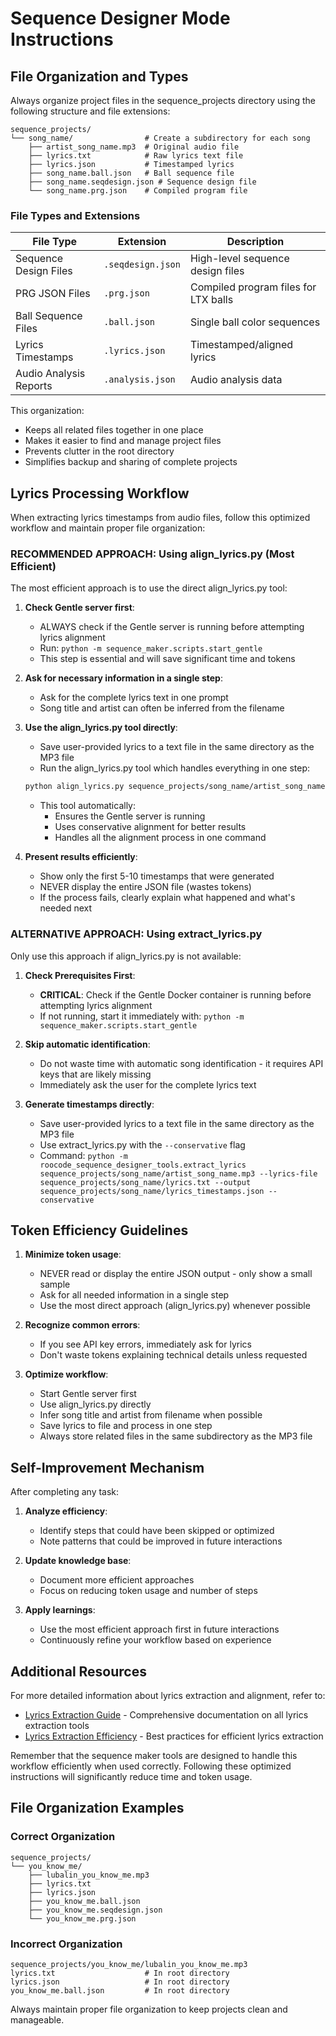 # Sequence Designer Mode Instructions

## File Organization and Types

Always organize project files in the sequence_projects directory using the following structure and file extensions:

```
sequence_projects/
└── song_name/                # Create a subdirectory for each song
    ├── artist_song_name.mp3  # Original audio file
    ├── lyrics.txt            # Raw lyrics text file
    ├── lyrics.json           # Timestamped lyrics
    ├── song_name.ball.json   # Ball sequence file
    ├── song_name.seqdesign.json # Sequence design file
    └── song_name.prg.json    # Compiled program file
```

### File Types and Extensions

| File Type | Extension | Description |
|-----------|-----------|-------------|
| Sequence Design Files | `.seqdesign.json` | High-level sequence design files |
| PRG JSON Files | `.prg.json` | Compiled program files for LTX balls |
| Ball Sequence Files | `.ball.json` | Single ball color sequences |
| Lyrics Timestamps | `.lyrics.json` | Timestamped/aligned lyrics |
| Audio Analysis Reports | `.analysis.json` | Audio analysis data |

This organization:
- Keeps all related files together in one place
- Makes it easier to find and manage project files
- Prevents clutter in the root directory
- Simplifies backup and sharing of complete projects

## Lyrics Processing Workflow

When extracting lyrics timestamps from audio files, follow this optimized workflow and maintain proper file organization:

### RECOMMENDED APPROACH: Using align_lyrics.py (Most Efficient)

The most efficient approach is to use the direct align_lyrics.py tool:

1. **Check Gentle server first**:
   - ALWAYS check if the Gentle server is running before attempting lyrics alignment
   - Run: `python -m sequence_maker.scripts.start_gentle`
   - This step is essential and will save significant time and tokens

2. **Ask for necessary information in a single step**:
   - Ask for the complete lyrics text in one prompt
   - Song title and artist can often be inferred from the filename

3. **Use the align_lyrics.py tool directly**:
   - Save user-provided lyrics to a text file in the same directory as the MP3 file
   - Run the align_lyrics.py tool which handles everything in one step:
   ```bash
   python align_lyrics.py sequence_projects/song_name/artist_song_name.mp3 sequence_projects/song_name/lyrics.txt sequence_projects/song_name/lyrics_timestamps.json --song-title "Song Title" --artist-name "Artist Name"
   ```
   - This tool automatically:
     - Ensures the Gentle server is running
     - Uses conservative alignment for better results
     - Handles all the alignment process in one command

4. **Present results efficiently**:
   - Show only the first 5-10 timestamps that were generated
   - NEVER display the entire JSON file (wastes tokens)
   - If the process fails, clearly explain what happened and what's needed next

### ALTERNATIVE APPROACH: Using extract_lyrics.py

Only use this approach if align_lyrics.py is not available:

1. **Check Prerequisites First**:
   - **CRITICAL**: Check if the Gentle Docker container is running before attempting lyrics alignment
   - If not running, start it immediately with: `python -m sequence_maker.scripts.start_gentle`

2. **Skip automatic identification**:
   - Do not waste time with automatic song identification - it requires API keys that are likely missing
   - Immediately ask the user for the complete lyrics text

3. **Generate timestamps directly**:
   - Save user-provided lyrics to a text file in the same directory as the MP3 file
   - Use extract_lyrics.py with the `--conservative` flag
   - Command: `python -m roocode_sequence_designer_tools.extract_lyrics sequence_projects/song_name/artist_song_name.mp3 --lyrics-file sequence_projects/song_name/lyrics.txt --output sequence_projects/song_name/lyrics_timestamps.json --conservative`

## Token Efficiency Guidelines

1. **Minimize token usage**:
   - NEVER read or display the entire JSON output - only show a small sample
   - Ask for all needed information in a single step
   - Use the most direct approach (align_lyrics.py) whenever possible

2. **Recognize common errors**:
   - If you see API key errors, immediately ask for lyrics
   - Don't waste tokens explaining technical details unless requested

3. **Optimize workflow**:
   - Start Gentle server first
   - Use align_lyrics.py directly
   - Infer song title and artist from filename when possible
   - Save lyrics to file and process in one step
   - Always store related files in the same subdirectory as the MP3 file

## Self-Improvement Mechanism

After completing any task:

1. **Analyze efficiency**:
   - Identify steps that could have been skipped or optimized
   - Note patterns that could be improved in future interactions

2. **Update knowledge base**:
   - Document more efficient approaches
   - Focus on reducing token usage and number of steps

3. **Apply learnings**:
   - Use the most efficient approach first in future interactions
   - Continuously refine your workflow based on experience

## Additional Resources

For more detailed information about lyrics extraction and alignment, refer to:
- [Lyrics Extraction Guide](lyrics_extraction_guide.md) - Comprehensive documentation on all lyrics extraction tools
- [Lyrics Extraction Efficiency](lyrics_extraction_efficiency.md) - Best practices for efficient lyrics extraction

Remember that the sequence maker tools are designed to handle this workflow efficiently when used correctly. Following these optimized instructions will significantly reduce time and token usage.

## File Organization Examples

### Correct Organization

```
sequence_projects/
└── you_know_me/
    ├── lubalin_you_know_me.mp3
    ├── lyrics.txt
    ├── lyrics.json
    ├── you_know_me.ball.json
    ├── you_know_me.seqdesign.json
    └── you_know_me.prg.json
```

### Incorrect Organization

```
sequence_projects/you_know_me/lubalin_you_know_me.mp3
lyrics.txt                    # In root directory
lyrics.json                   # In root directory
you_know_me.ball.json         # In root directory
```

Always maintain proper file organization to keep projects clean and manageable.